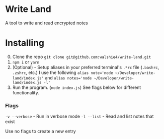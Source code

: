# Write Land

A tool to write and read encrypted notes

# Installing

0. Clone the repo `git clone git@github.com:walshie4/write-land.git`
1.  `npm i` or `yarn`
2. (Optional) - Setup aliases in your preferred terminal's `.*rc` file (`.bashrc`, `.zshrc`, etc.)
  I use the following `alias note='node ~/Developer/write-land/index.js'` and `alias notes='node ~/Developer/write-land/index.js -l'`
3. Run the program. (`node index.js`) See flags below for different functionality.

### Flags

`-v --verbose` - Run in verbose mode
`-l --list`    - Read and list notes that exist

Use no flags to create a new entry
